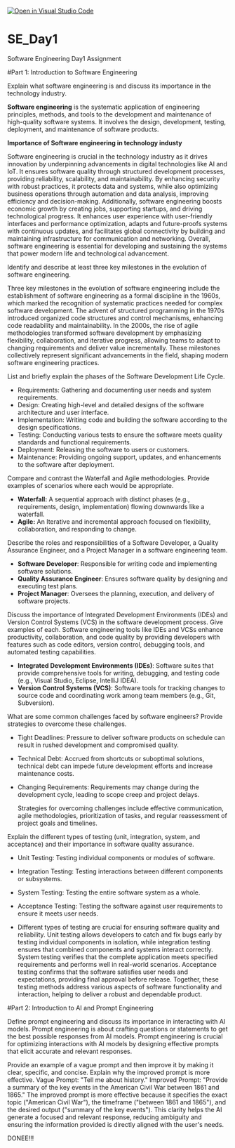 [![Open in Visual Studio Code](https://classroom.github.com/assets/open-in-vscode-2e0aaae1b6195c2367325f4f02e2d04e9abb55f0b24a779b69b11b9e10269abc.svg)](https://classroom.github.com/online_ide?assignment_repo_id=15567398&assignment_repo_type=AssignmentRepo)
# SE_Day1
Software Engineering Day1 Assignment

#Part 1: Introduction to Software Engineering

Explain what software engineering is and discuss its importance in the technology industry.

**Software engineering** is the systematic application of engineering principles, methods, and tools to the development and maintenance of high-quality software systems. It involves the design, development, testing, deployment, and maintenance of software products.

**Importance of Software engineering in technology industy**

Software engineering is crucial in the technology industry as it drives innovation by underpinning advancements in digital technologies like AI and IoT. It ensures software quality through structured development processes, providing reliability, scalability, and maintainability. By enhancing security with robust practices, it protects data and systems, while also optimizing business operations through automation and data analysis, improving efficiency and decision-making. Additionally, software engineering boosts economic growth by creating jobs, supporting startups, and driving technological progress. It enhances user experience with user-friendly interfaces and performance optimization, adapts and future-proofs systems with continuous updates, and facilitates global connectivity by building and maintaining infrastructure for communication and networking. Overall, software engineering is essential for developing and sustaining the systems that power modern life and technological advancement.


Identify and describe at least three key milestones in the evolution of software engineering.

Three key milestones in the evolution of software engineering include the establishment of software engineering as a formal discipline in the 1960s, which marked the recognition of systematic practices needed for complex software development. The advent of structured programming in the 1970s introduced organized code structures and control mechanisms, enhancing code readability and maintainability. In the 2000s, the rise of agile methodologies transformed software development by emphasizing flexibility, collaboration, and iterative progress, allowing teams to adapt to changing requirements and deliver value incrementally. These milestones collectively represent significant advancements in the field, shaping modern software engineering practices.



List and briefly explain the phases of the Software Development Life Cycle.

  - Requirements: Gathering and documenting user needs and system requirements.
  - Design: Creating high-level and detailed designs of the software architecture and user interface.
  - Implementation: Writing code and building the software according to the design specifications.
  - Testing: Conducting various tests to ensure the software meets quality standards and functional requirements.
  - Deployment: Releasing the software to users or customers.
  - Maintenance: Providing ongoing support, updates, and enhancements to the software after deployment.


Compare and contrast the Waterfall and Agile methodologies. Provide examples of scenarios where each would be appropriate.
- **Waterfall:** A sequential approach with distinct phases (e.g., requirements, design, implementation) flowing downwards like a waterfall.
- **Agile:** An Iterative and incremental approach focused on flexibility, collaboration, and responding to change.


Describe the roles and responsibilities of a Software Developer, a Quality Assurance Engineer, and a Project Manager in a software engineering team.
  - **Software Developer**: Responsible for writing code and implementing software solutions.
  - **Quality Assurance Engineer**: Ensures software quality by designing and executing test plans.
  - **Project Manager**: Oversees the planning, execution, and delivery of software projects.


Discuss the importance of Integrated Development Environments (IDEs) and Version Control Systems (VCS) in the software development process. Give examples of each.
Software engineering tools like IDEs and VCSs enhance productivity, collaboration, and code quality by providing developers with features such as code editors, version control, debugging tools, and automated testing capabilities.
 - **Integrated Development Environments (IDEs)**: Software suites that provide comprehensive tools for writing, debugging, and testing code (e.g., Visual Studio, Eclipse, IntelliJ IDEA).
  - **Version Control Systems (VCS)**: Software tools for tracking changes to source code and coordinating work among team members (e.g., Git, Subversion).



What are some common challenges faced by software engineers? Provide strategies to overcome these challenges.
- Tight Deadlines: Pressure to deliver software products on schedule can result in rushed development and compromised quality.
- Technical Debt: Accrued from shortcuts or suboptimal solutions, technical debt can impede future development efforts and increase maintenance costs.
- Changing Requirements: Requirements may change during the development cycle, leading to scope creep and project delays.

  Strategies for overcoming challenges include effective communication, agile methodologies, prioritization of tasks, and regular reassessment of project goals and timelines.
    


Explain the different types of testing (unit, integration, system, and acceptance) and their importance in software quality assurance.
  - Unit Testing: Testing individual components or modules of software.
  - Integration Testing: Testing interactions between different components or subsystems.
  - System Testing: Testing the entire software system as a whole.
  - Acceptance Testing: Testing the software against user requirements to ensure it meets user needs.

  - Different types of testing are crucial for ensuring software quality and reliability. Unit testing allows developers to catch and fix bugs early by testing individual components in isolation, while integration testing ensures that combined components and systems interact correctly. System testing verifies that the complete application meets specified requirements and performs well in real-world scenarios. Acceptance testing confirms that the software satisfies user needs and expectations, providing final approval before release. Together, these testing methods address various aspects of software functionality and interaction, helping to deliver a robust and dependable product.

    



#Part 2: Introduction to AI and Prompt Engineering


Define prompt engineering and discuss its importance in interacting with AI models.
Prompt engineering is about crafting questions or statements to get the best possible responses from AI models. 
Prompt engineering is crucial for optimizing interactions with AI models by designing effective prompts that elicit accurate and relevant responses.


Provide an example of a vague prompt and then improve it by making it clear, specific, and concise. Explain why the improved prompt is more effective.
Vague Prompt: "Tell me about history."
Improved Prompt: "Provide a summary of the key events in the American Civil War between 1861 and 1865."
The improved prompt is more effective because it specifies the exact topic ("American Civil War"), the timeframe ("between 1861 and 1865"), and the desired output ("summary of the key events"). This clarity helps the AI generate a focused and relevant response, reducing ambiguity and ensuring the information provided is directly aligned with the user's needs.

DONEE!!!
